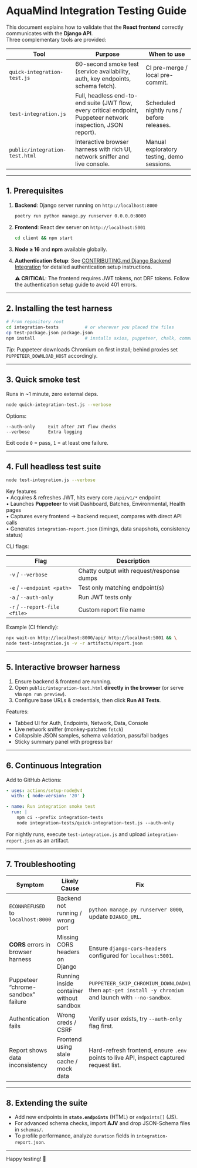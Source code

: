 # AquaMind Integration Testing Guide

This document explains how to validate that the **React frontend** correctly communicates with the **Django API**.  
Three complementary tools are provided:

| Tool | Purpose | When to use |
|------|---------|-------------|
| `quick-integration-test.js` | 60-second smoke test (service availability, auth, key endpoints, schema fetch). | CI pre-merge / local pre-commit. |
| `test-integration.js` | Full, headless end-to-end suite (JWT flow, every critical endpoint, Puppeteer network inspection, JSON report). | Scheduled nightly runs / before releases. |
| `public/integration-test.html` | Interactive browser harness with rich UI, network sniffer and live console. | Manual exploratory testing, demo sessions. |

---

## 1. Prerequisites

1. **Backend**: Django server running on `http://localhost:8000`
   ```bash
   poetry run python manage.py runserver 0.0.0.0:8000
   ```
2. **Frontend**: React dev server on `http://localhost:5001`
   ```bash
   cd client && npm start
   ```
3. **Node ≥ 16** and **npm** available globally.
4. **Authentication Setup**: See [CONTRIBUTING.md Django Backend Integration](../CONTRIBUTING.md#django-backend-integration) for detailed authentication setup instructions.

   **⚠️ CRITICAL**: The frontend requires JWT tokens, not DRF tokens. Follow the authentication setup guide to avoid 401 errors.

---

## 2. Installing the test harness

```bash
# From repository root
cd integration-tests          # or wherever you placed the files
cp test-package.json package.json
npm install                   # installs axios, puppeteer, chalk, commander …
```

*Tip:* Puppeteer downloads Chromium on first install; behind proxies set  
`PUPPETEER_DOWNLOAD_HOST` accordingly.

---

## 3. Quick smoke test

Runs in ~1 minute, zero external deps.

```bash
node quick-integration-test.js --verbose
```

Options:

```
--auth-only     Exit after JWT flow checks
--verbose       Extra logging
```

Exit code `0` = pass, `1` = at least one failure.

---

## 4. Full headless test suite

```bash
node test-integration.js --verbose
```

Key features  
• Acquires & refreshes JWT, hits every core `/api/v1/*` endpoint  
• Launches **Puppeteer** to visit Dashboard, Batches, Environmental, Health pages  
• Captures every frontend → backend request, compares with direct API calls  
• Generates `integration-report.json` (timings, data snapshots, consistency status)

CLI flags:

| Flag | Description |
|------|-------------|
| `-v` / `--verbose` | Chatty output with request/response dumps |
| `-e` / `--endpoint <path>` | Test only matching endpoint(s) |
| `-a` / `--auth-only` | Run JWT tests only |
| `-r` / `--report-file <file>` | Custom report file name |

Example (CI friendly):

```bash
npx wait-on http://localhost:8000/api/ http://localhost:5001 && \
node test-integration.js -v -r artifacts/report.json
```

---

## 5. Interactive browser harness

1. Ensure backend & frontend are running.  
2. Open `public/integration-test.html` **directly in the browser** (or serve via `npm run preview`).  
3. Configure base URLs & credentials, then click **Run All Tests**.

Features:

* Tabbed UI for Auth, Endpoints, Network, Data, Console  
* Live network sniffer (monkey-patches `fetch`)  
* Collapsible JSON samples, schema validation, pass/fail badges  
* Sticky summary panel with progress bar

---

## 6. Continuous Integration

Add to GitHub Actions:

```yaml
- uses: actions/setup-node@v4
  with: { node-version: '20' }

- name: Run integration smoke test
  run: |
    npm ci --prefix integration-tests
    node integration-tests/quick-integration-test.js --auth-only
```

For nightly runs, execute `test-integration.js` and upload `integration-report.json` as an artifact.

---

## 7. Troubleshooting

| Symptom | Likely Cause | Fix |
|---------|--------------|-----|
| `ECONNREFUSED` to `localhost:8000` | Backend not running / wrong port | `python manage.py runserver 8000`, update `DJANGO_URL`. |
| **CORS** errors in browser harness | Missing CORS headers on Django | Ensure `django-cors-headers` configured for `localhost:5001`. |
| Puppeteer “chrome-sandbox” failure | Running inside container without sandbox | `PUPPETEER_SKIP_CHROMIUM_DOWNLOAD=1` then `apt-get install -y chromium` and launch with `--no-sandbox`. |
| Authentication fails | Wrong creds / CSRF | Verify user exists, try `--auth-only` flag first. |
| Report shows data inconsistency | Frontend using stale cache / mock data | Hard-refresh frontend, ensure `.env` points to live API, inspect captured request list. |

---

## 8. Extending the suite

* Add new endpoints in **`state.endpoints`** (HTML) or `endpoints[]` (JS).
* For advanced schema checks, import **AJV** and drop JSON-Schema files in `schemas/`.
* To profile performance, analyze `duration` fields in `integration-report.json`.

---

Happy testing! 🎉
